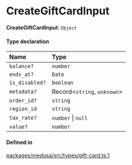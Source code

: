 # CreateGiftCardInput

 **CreateGiftCardInput**: `Object`

#### Type declaration

| Name | Type |
| :------ | :------ |
| `balance?` | `number` |
| `ends_at?` | `Date` |
| `is_disabled?` | `boolean` |
| `metadata?` | Record<`string`, `unknown`\> |
| `order_id?` | `string` |
| `region_id` | `string` |
| `tax_rate?` | `number` \| ``null`` |
| `value?` | `number` |

#### Defined in

[packages/medusa/src/types/gift-card.ts:1](https://github.com/medusajs/medusa/blob/3d9f5ae63/packages/medusa/src/types/gift-card.ts#L1)
